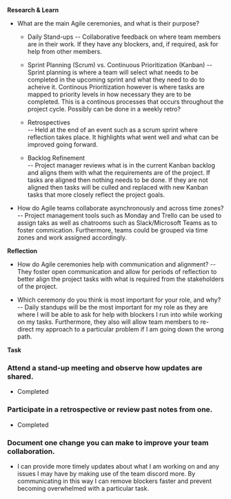**Research & Learn**

- What are the main Agile ceremonies, and what is their purpose?
  - Daily Stand-ups
    -- Collaborative feedback on where team members are in their work. If they have any blockers, and, if required, ask for help from other members.

  - Sprint Planning (Scrum) vs. Continuous Prioritization (Kanban)
    -- Sprint planning is where a team will select what needs to be completed in the upcoming sprint and what they need to do to acheive it. Continous Prioritization however is where tasks are mapped to priority levels in how necessary they are to be completed. This is a continous processes that occurs throughout the project cycle. Possibly can be done in a weekly retro?

  - Retrospectives  
    -- Held at the end of an event such as a scrum sprint where reflection takes place. It highlights what went well and what can be improved going forward.

  - Backlog Refinement  
    -- Project manager reviews what is in the current Kanban backlog and aligns them with what the requirements are of the project. If tasks are aligned then nothing needs to be done. If they are not aligned then tasks will be culled and replaced with new Kanban tasks that more closely reflect the project goals.

- How do Agile teams collaborate asynchronously and across time zones?
  -- Project management tools such as Monday and Trello can be used to assign taks as well as chatrooms such as Slack/Microsoft Teams as to foster commication. Furthermore, teams could be grouped via time zones and work assigned accordingly.

**Reflection**

- How do Agile ceremonies help with communication and alignment?
  -- They foster open communication and allow for periods of reflection to better align the project tasks with what is required from the stakeholders of the project.

- Which ceremony do you think is most important for your role, and why?
  -- Daily standups will be the most important for my role as they are where I will be able to ask for help with blockers I run into while working on my tasks. Furthermore, they also will allow team members to re-direct my approach to a particular problem if I am going down the wrong path.

**Task**

### Attend a stand-up meeting and observe how updates are shared.

- Completed

### Participate in a retrospective or review past notes from one.

- Completed

### Document one change you can make to improve your team collaboration.

- I can provide more timely updates about what I am working on and any issues I may have by making use of the team discord more. By communicating in this way I can remove blockers faster and prevent becoming overwhelmed with a particular task.
